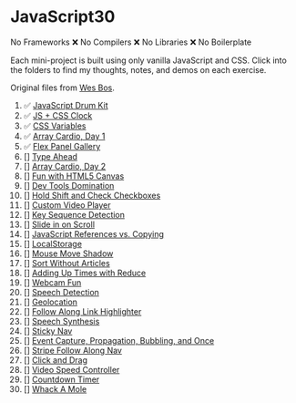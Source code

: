 # JavaScript30

No Frameworks ❌ No Compilers ❌ No Libraries ❌ No Boilerplate

Each mini-project is built using only vanilla JavaScript and CSS.  Click into the folders to find my thoughts, notes, and demos on each exercise.

Original files from [Wes Bos](https://github.com/wesbos/JavaScript30).

1. ✅ [JavaScript Drum Kit](./01%20-%20JavaScript%20Drum%20Kit)
2. ✅ [JS + CSS Clock](./02%20-%20JS%20%2B%20CSS%20Clock)
3. ✅ [CSS Variables](./03%20-%20CSS%20Variables)
4. ✅ [Array Cardio, Day 1](./04%20-%20Array%20Cardio%20Day%201)
5. ✅ [Flex Panel Gallery](./05%20-%20Flex%20Panel%20Gallery)
6. [] [Type Ahead](./06%20-%20Type%20Ahead)
7. [] [Array Cardio, Day 2](./07%20-%20Array%20Cardio%20Day%202)
8. [] [Fun with HTML5 Canvas](./08%20-%20Fun%20with%20HTML5%20Canvas)
9. [] [Dev Tools Domination](./09%20-%20Dev%20Tools%20Domination)
10. [] [Hold Shift and Check Checkboxes](./10%20-%20Hold%20Shift%20and%20Check%20Checkboxes)
11. [] [Custom Video Player](./11%20-%20Custom%20Video%20Player)
12. [] [Key Sequence Detection](./12%20-%20Key%20Sequence%20Detection)
13. [] [Slide in on Scroll](./13%20-%20Slide%20in%20on%20Scroll)
14. [] [JavaScript References vs. Copying](./14%20-%20JavaScript%20References%20VS%20Copying)
15. [] [LocalStorage](./15%20-%20LocalStorage)
16. [] [Mouse Move Shadow](./16%20-%20Mouse%20Move%20Shadow)
17. [] [Sort Without Articles](./17%20-%20Sort%20Without%20Articles)
18. [] [Adding Up Times with Reduce](./18%20-%20Adding%20Up%20Times%20with%20Reduce)
19. [] [Webcam Fun](./19%20-%20Webcam%20Fun)
20. [] [Speech Detection](./20%20-%20Speech%20Detection)
21. [] [Geolocation](./21%20-%Geolocation)
22. [] [Follow Along Link Highlighter](./22%20-%20Follow%20Along%20Link%20Highlighter)
23. [] [Speech Synthesis](./23%20-%20Speech%20Synthesis)
24. [] [Sticky Nav](./24%20-%20Sticky%20Nav)
25. [] [Event Capture, Propagation, Bubbling, and Once](./25%20-%20Event%20Capture,%20Propagation,%20Bubbling%20and%20Once)
26. [] [Stripe Follow Along Nav](./26%20-%20Stripe%20Follow%20Along%20Nav)
27. [] [Click and Drag](./27%20-%20Click%20and%20Drag)
28. [] [Video Speed Controller](./28%20-%20Video%20Speed%20Controller)
29. [] [Countdown Timer](./29%20-%20Countdown%20Timer)
30. [] [Whack A Mole](./30%20-%20Whack%20A%20Mole)
